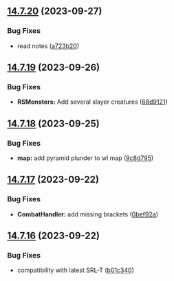 ## [14.7.20](https://github.com/Torwent/WaspLib/compare/v14.7.19...v14.7.20) (2023-09-27)


### Bug Fixes

* read notes ([a723b20](https://github.com/Torwent/WaspLib/commit/a723b20c2ae87d48fc22fb154d6398ccce9220b9))



## [14.7.19](https://github.com/Torwent/WaspLib/compare/v14.7.18...v14.7.19) (2023-09-26)


### Bug Fixes

* **RSMonsters:** Add several slayer creatures ([68d9121](https://github.com/Torwent/WaspLib/commit/68d912111990bfd8d6390a5e929aabd9bcb0a480))



## [14.7.18](https://github.com/Torwent/WaspLib/compare/v14.7.17...v14.7.18) (2023-09-25)


### Bug Fixes

* **map:** add pyramid plunder to wl map ([9c8d795](https://github.com/Torwent/WaspLib/commit/9c8d79593bf0c184fa4f3ffa0b3ce4dacffdd48f))



## [14.7.17](https://github.com/Torwent/WaspLib/compare/v14.7.16...v14.7.17) (2023-09-22)


### Bug Fixes

* **CombatHandler:** add missing brackets ([0bef92a](https://github.com/Torwent/WaspLib/commit/0bef92af49952f58593f892c4f1657a05bcd4848))



## [14.7.16](https://github.com/Torwent/WaspLib/compare/v14.7.15...v14.7.16) (2023-09-22)


### Bug Fixes

* compatibility with latest SRL-T ([b01c340](https://github.com/Torwent/WaspLib/commit/b01c340dfb5cc58ab6e6c88048ba4d262087bd74))



